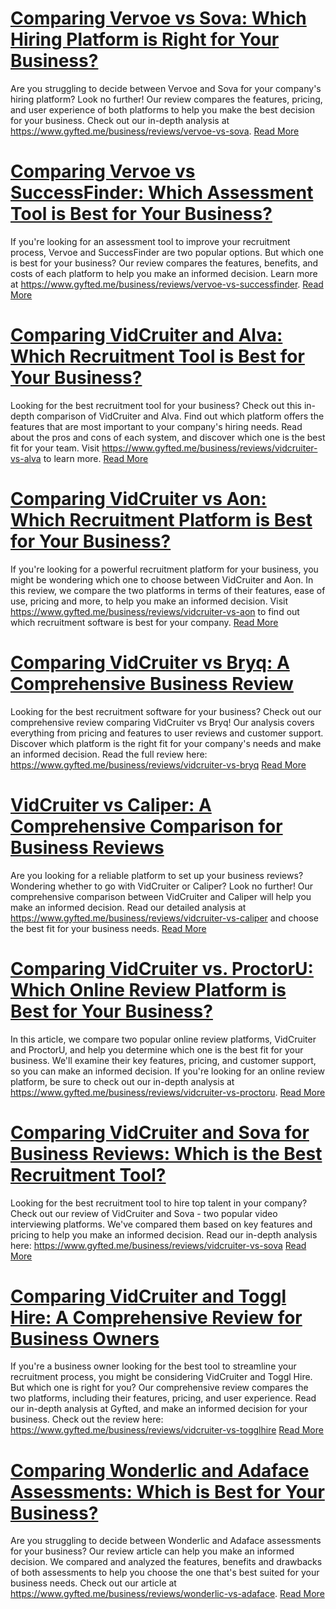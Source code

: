 # [Comparing Vervoe vs Sova: Which Hiring Platform is Right for Your Business?](https://www.gyfted.me/business/reviews/vervoe-vs-sova)

Are you struggling to decide between Vervoe and Sova for your company's hiring platform? Look no further! Our review compares the features, pricing, and user experience of both platforms to help you make the best decision for your business. Check out our in-depth analysis at https://www.gyfted.me/business/reviews/vervoe-vs-sova. [Read More](https://www.gyfted.me/business/reviews/vervoe-vs-sova)

# [Comparing Vervoe vs SuccessFinder: Which Assessment Tool is Best for Your Business?](https://www.gyfted.me/business/reviews/vervoe-vs-successfinder)

If you're looking for an assessment tool to improve your recruitment process, Vervoe and SuccessFinder are two popular options. But which one is best for your business? Our review compares the features, benefits, and costs of each platform to help you make an informed decision. Learn more at https://www.gyfted.me/business/reviews/vervoe-vs-successfinder. [Read More](https://www.gyfted.me/business/reviews/vervoe-vs-successfinder)

# [Comparing VidCruiter and Alva: Which Recruitment Tool is Best for Your Business?](https://www.gyfted.me/business/reviews/vidcruiter-vs-alva)

Looking for the best recruitment tool for your business? Check out this in-depth comparison of VidCruiter and Alva. Find out which platform offers the features that are most important to your company's hiring needs. Read about the pros and cons of each system, and discover which one is the best fit for your team. Visit https://www.gyfted.me/business/reviews/vidcruiter-vs-alva to learn more. [Read More](https://www.gyfted.me/business/reviews/vidcruiter-vs-alva)

# [Comparing VidCruiter vs Aon: Which Recruitment Platform is Best for Your Business?](https://www.gyfted.me/business/reviews/vidcruiter-vs-aon)

If you're looking for a powerful recruitment platform for your business, you might be wondering which one to choose between VidCruiter and Aon. In this review, we compare the two platforms in terms of their features, ease of use, pricing and more, to help you make an informed decision. Visit https://www.gyfted.me/business/reviews/vidcruiter-vs-aon to find out which recruitment software is best for your company. [Read More](https://www.gyfted.me/business/reviews/vidcruiter-vs-aon)

# [Comparing VidCruiter vs Bryq: A Comprehensive Business Review](https://www.gyfted.me/business/reviews/vidcruiter-vs-bryq)

Looking for the best recruitment software for your business? Check out our comprehensive review comparing VidCruiter vs Bryq! Our analysis covers everything from pricing and features to user reviews and customer support. Discover which platform is the right fit for your company's needs and make an informed decision. Read the full review here: https://www.gyfted.me/business/reviews/vidcruiter-vs-bryq [Read More](https://www.gyfted.me/business/reviews/vidcruiter-vs-bryq)

# [VidCruiter vs Caliper: A Comprehensive Comparison for Business Reviews](https://www.gyfted.me/business/reviews/vidcruiter-vs-caliper)

Are you looking for a reliable platform to set up your business reviews? Wondering whether to go with VidCruiter or Caliper? Look no further! Our comprehensive comparison between VidCruiter and Caliper will help you make an informed decision. Read our detailed analysis at https://www.gyfted.me/business/reviews/vidcruiter-vs-caliper and choose the best fit for your business needs. [Read More](https://www.gyfted.me/business/reviews/vidcruiter-vs-caliper)

# [Comparing VidCruiter vs. ProctorU: Which Online Review Platform is Best for Your Business?](https://www.gyfted.me/business/reviews/vidcruiter-vs-proctoru)

In this article, we compare two popular online review platforms, VidCruiter and ProctorU, and help you determine which one is the best fit for your business. We'll examine their key features, pricing, and customer support, so you can make an informed decision. If you're looking for an online review platform, be sure to check out our in-depth analysis at https://www.gyfted.me/business/reviews/vidcruiter-vs-proctoru. [Read More](https://www.gyfted.me/business/reviews/vidcruiter-vs-proctoru)

# [Comparing VidCruiter and Sova for Business Reviews: Which is the Best Recruitment Tool?](https://www.gyfted.me/business/reviews/vidcruiter-vs-sova)

Looking for the best recruitment tool to hire top talent in your company? Check out our review of VidCruiter and Sova - two popular video interviewing platforms. We've compared them based on key features and pricing to help you make an informed decision. Read our in-depth analysis here: https://www.gyfted.me/business/reviews/vidcruiter-vs-sova [Read More](https://www.gyfted.me/business/reviews/vidcruiter-vs-sova)

# [Comparing VidCruiter and Toggl Hire: A Comprehensive Review for Business Owners](https://www.gyfted.me/business/reviews/vidcruiter-vs-togglhire)

If you're a business owner looking for the best tool to streamline your recruitment process, you might be considering VidCruiter and Toggl Hire. But which one is right for you? Our comprehensive review compares the two platforms, including their features, pricing, and user experience. Read our in-depth analysis at Gyfted, and make an informed decision for your business. Check out the review here: https://www.gyfted.me/business/reviews/vidcruiter-vs-togglhire [Read More](https://www.gyfted.me/business/reviews/vidcruiter-vs-togglhire)

# [Comparing Wonderlic and Adaface Assessments: Which is Best for Your Business?](https://www.gyfted.me/business/reviews/wonderlic-vs-adaface)

Are you struggling to decide between Wonderlic and Adaface assessments for your business? Our review article can help you make an informed decision. We compared and analyzed the features, benefits and drawbacks of both assessments to help you choose the one that's best suited for your business needs. Check out our article at https://www.gyfted.me/business/reviews/wonderlic-vs-adaface. [Read More](https://www.gyfted.me/business/reviews/wonderlic-vs-adaface)

